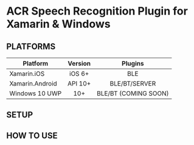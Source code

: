 # ACR Speech Recognition Plugin for Xamarin & Windows

## PLATFORMS

|Platform|Version|Plugins
| ------------------- |:------------------: |:------------------: |
|Xamarin.iOS|iOS 6+|BLE|
|Xamarin.Android|API 10+|BLE/BT/SERVER|
|Windows 10 UWP|10+|BLE/BT (COMING SOON)|

## SETUP
    

## HOW TO USE
